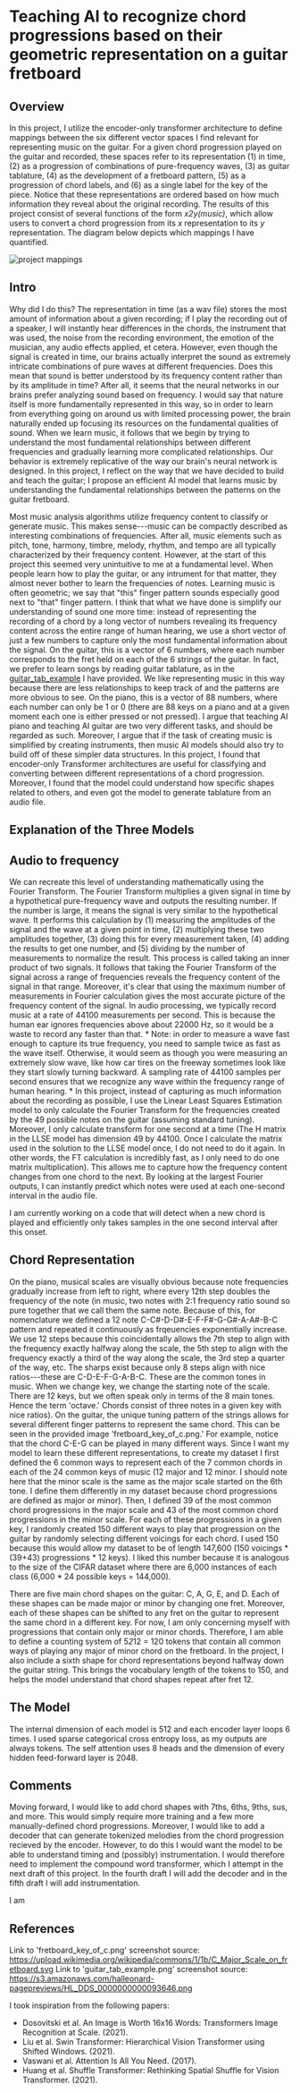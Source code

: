 # Teaching AI to recognize chord progressions based on their geometric representation on a guitar fretboard

## Overview

In this project, I utilize the encoder-only transformer architecture to define mappings between the six different vector spaces I find relevant for representing music on the guitar. For a given chord progression played on the guitar and recorded, these spaces refer to its representation (1) in time, (2) as a progression of combinations of pure-frequency waves, (3) as guitar tablature, (4) as the development of a fretboard pattern, (5) as a progression of chord labels, and (6) as a single label for the key of the piece. Notice that these representations are ordered based on how much information they reveal about the original recording. The results of this project consist of several functions of the form _x2y(music)_, which allow users to convert a chord progression from its _x_ representation to its _y_ representation. The diagram below depicts which mappings I have quantified.

![project mappings]()

## Intro

Why did I do this? The representation in time (as a wav file) stores the most amount of information about a given recording; if I play the recording out of a speaker, I will instantly hear differences in the chords, the instrument that was used, the noise from the recording environment, the emotion of the musician, any audio effects applied, et cetera. However, even though the signal is created in time, our brains actually interpret the sound as extremely intricate combinations of pure waves at different frequencies. Does this mean that sound is better understood by its frequency content rather than by its amplitude in time? After all, it seems that the neural networks in our brains prefer analyzing sound based on frequency. I would say that nature itself is more fundamentally represented in this way, so in order to learn from everything going on around us with limited processing power, the brain naturally ended up focusing its resources on the fundamental qualities of sound. When we learn music, it follows that we begin by trying to understand the most fundamental relationships between different frequencies and gradually learning more complicated relationships. Our behavior is extremely replicative of the way our brain's neural network is designed. In this project, I reflect on the way that we have decided to build and teach the guitar; I propose an efficient AI model that learns music by understanding the fundamental relationships between the patterns on the guitar fretboard.

Most music analysis algorithms utilize frequency content to classify or generate music. This makes sense---music can be compactly described as interesting combinations of frequencies. After all, music elements such as pitch, tone, harmony, timbre, melody, rhythm, and tempo are all typically characterized by their frequency content. However, at the start of this project this seemed very unintuitive to me at a fundamental level. When people learn how to play the guitar, or any intrument for that matter, they almost never bother to learn the frequencies of notes. Learning music is often geometric; we say that "this" finger pattern sounds especially good next to "that" finger pattern. I think that what we have done is simplify our understanding of sound one more time: instead of representing the recording of a chord by a long vector of numbers revealing its frequency content across the entire range of human hearing, we use a short vector of just a few numbers to capture only the most fundamental information about the signal. On the guitar, this is a vector of 6 numbers, where each number corresponds to the fret held on each of the 6 strings of the guitar. In fact, we prefer to learn songs by reading guitar tablature, as in the [guitar_tab_example](https://github.com/Tyler-Hattori/fretboard_ai/blob/fourth/guitar_tab_example.png) I have provided. We like representing music in this way because there are less relationships to keep track of and the patterns are more obvious to see. On the piano, this is a vector of 88 numbers, where each number can only be 1 or 0 (there are 88 keys on a piano and at a given moment each one is either pressed or not pressed). I argue that teaching AI piano and teaching AI guitar are two very different tasks, and should be regarded as such. Moreover, I argue that if the task of creating music is simplified by creating instruments, then music AI models should also try to build off of these simpler data structures. In this project, I found that encoder-only Transformer architectures are useful for classifying and converting between different representations of a chord progression. Moreover, I found that the model could understand how specific shapes related to others, and even got the model to generate tablature from an audio file.

## Explanation of the Three Models

## Audio to frequency

We can recreate this level of understanding mathematically using the Fourier Transform. The Fourier Transform multiplies a given signal in time by a hypothetical pure-frequency wave and outputs the resulting number. If the number is large, it means the signal is very similar to the hypothetical wave. It performs this calculation by (1) measuring the amplitudes of the signal and the wave at a given point in time, (2) multiplying these two amplitudes together, (3) doing this for every measurement taken, (4) adding the results to get one number, and (5) dividing by the number of measurements to normalize the result. This process is called taking an inner product of two signals. It follows that taking the Fourier Transform of the signal across a range of frequencies reveals the frequency content of the signal in that range. Moreover, it's clear that using the maximum number of measurements in Fourier calculation gives the most accurate picture of the frequency content of the signal. In audio processing, we typically record music at a rate of 44100 measurements per second. This is because the human ear ignores frequencies above about 22000 Hz, so it would be a waste to record any faster than that. * Note: in order to measure a wave fast enough to capture its true frequency, you need to sample twice as fast as the wave itself. Otherwise, it would seem as though you were measuring an extremely slow wave, like how car tires on the freeway sometimes look like they start slowly turning backward. A sampling rate of 44100 samples per second ensures that we recognize any wave within the frequency range of human hearing. *  In this project, instead of capturing as much information about the recording as possible, I use the Linear Least Squares Estimation model to only calculate the Fourier Transform for the frequencies created by the 49 possible notes on the guitar (assuming standard tuning). Moreover, I only calculate transform for one second at a time (The H matrix in the LLSE model has dimension 49 by 44100. Once I calculate the matrix used in the solution to the LLSE model once, I do not need to do it again. In other words, the FT calculation is incredibly fast, as I only need to do one matrix multiplication). This allows me to capture how the frequency content changes from one chord to the next. By looking at the largest Fourier outputs, I can instantly predict which notes were used at each one-second interval in the audio file.

I am currently working on a code that will detect when a new chord is played and efficiently only takes samples in the one second interval after this onset.

## Chord Representation

On the piano, musical scales are visually obvious because note frequencies gradually increase from left to right, where every 12th step doubles the frequency of the note (in music, two notes with 2:1 frequency ratio sound so pure together that we call them the same note. Because of this, for nomenclature we defined a 12 note C-C#-D-D#-E-F-F#-G-G#-A-A#-B-C pattern and repeated it continuously as frqeuencies exponentially increase. We use 12 steps because this coincidentally allows the 7th step to align with the frequency exactly halfway along the scale, the 5th step to align with the frequency exactly a third of the way along the scale, the 3rd step a quarter of the way, etc. The sharps exist because only 8 steps align with nice ratios---these are C-D-E-F-G-A-B-C. These are the common tones in music. When we change key, we change the starting note of the scale. There are 12 keys, but we often speak only in terms of the 8 main tones. Hence the term 'octave.' Chords consist of three notes in a given key with nice ratios). On the guitar, the unique tuning pattern of the strings allows for several different finger patterns to represent the same chord. This can be seen in the provided image 'fretboard_key_of_c.png.' For example, notice that the chord C-E-G can be played in many different ways. Since I want my model to learn these different representations, to create my dataset I first defined the 6 common ways to represent each of the 7 common chords in each of the 24 common keys of music (12 major and 12 minor. I should note here that the minor scale is the same as the major scale started on the 6th tone. I define them differently in my dataset because chord progressions are defined as major or minor). Then, I defined 39 of the most common chord progressions in the major scale and 43 of the most common chord progressions in the minor scale. For each of these progressions in a given key, I randomly created 150 different ways to play that progression on the guitar by randomly selecting different voicings for each chord. I used 150 because this would allow my dataset to be of length 147,600 (150 voicings * (39+43) progressions * 12 keys). I liked this number because it is analogous to the size of the CIFAR dataset where there are 6,000 instances of each class (6,000 * 24 possible keys = 144,000).

There are five main chord shapes on the guitar: C, A, G, E, and D. Each of these shapes can be made major or minor by changing one fret. Moreover, each of these shapes can be shifted to any fret on the guitar to represent the same chord in a different key. For now, I am only concerning myself with progressions that contain only major or minor chords. Therefore, I am able to define a counting system of 5*2*12 = 120 tokens that contain all common ways of playing any major of minor chord on the fretboard. In the project, I also include a sixth shape for chord representations beyond halfway down the guitar string. This brings the vocabulary length of the tokens to 150, and helps the model understand that chord shapes repeat after fret 12.

## The Model

The internal dimension of each model is 512 and each encoder layer loops 6 times. I used sparse categorical cross entropy loss, as my outputs are always tokens. The self attention uses 8 heads and the dimension of every hidden feed-forward layer is 2048.

## Comments

Moving forward, I would like to add chord shapes with 7ths, 6ths, 9ths, sus, and more. This would simply require more training and a few more manually-defined chord progressions. Moreover, I would like to add a decoder that can generate tokenized melodies from the chord progression recieved by the encoder. However, to do this I would want the model to be able to understand timing and (possibly) instrumentation. I would therefore need to implement the compound word transformer, which I attempt in the next draft of this project. In the fourth draft I will add the decoder and in the fifth draft I will add instrumentation.

I am 

## References

Link to 'fretboard_key_of_c.png' screenshot source: https://upload.wikimedia.org/wikipedia/commons/1/1b/C_Major_Scale_on_fretboard.svg
Link to 'guitar_tab_example.png' screenshot source: https://s3.amazonaws.com/halleonard-pagepreviews/HL_DDS_0000000000093646.png

I took inspiration from the following papers:
- Dosovitski et al. An Image is Worth 16x16 Words: Transformers Image Recognition at Scale. (2021).
- Liu et al. Swin Transformer: Hierarchical Vision Transformer using Shifted Windows. (2021).
- Vaswani et al. Attention Is All You Need. (2017).
- Huang et al. Shuffle Transformer: Rethinking Spatial Shuffle for Vision Transformer. (2021).
